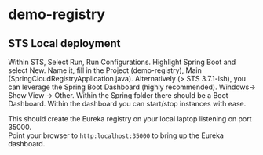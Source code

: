 # demo-registry

## STS Local deployment
Within STS, Select Run, Run Configurations.  Highlight Spring Boot and select New.  Name it, fill in the Project (demo-registry), Main (SpringCloudRegistryApplication.java). Alternatively (> STS 3.7.1-ish), you can leverage the Spring Boot Dashboard (highly recommended).  Windows-> Show View -> Other.  Within the Spring folder there should be a Boot Dashboard.  Within the dashboard you can start/stop instances with ease.  

This should create the Eureka registry on your local laptop listening on port 35000.  
Point your browser to `http:localhost:35000` to bring up the Eureka dashboard.
